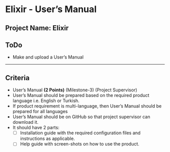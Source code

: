 # Elixir - User’s Manual

## Project Name: Elixir

## ToDo

- Make and upload a User’s Manual

----------

## Criteria

- User’s Manual **(2 Points)** (Milestone-3) (Project Supervisor)
- User’s Manual should be prepared based on the required product language i.e. English or Turkish.
- If product requirement is multi-language, then User’s Manual should be prepared for all languages
- User’s Manual should be on GitHub so that project supervisor can download it.
- It should have 2 parts:
  - [ ] Installation guide with the required configuration files and instructions as applicable.
  - [ ] Help guide with screen-shots on how to use the product.
